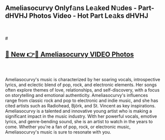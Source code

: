 ## Ameliasocurvy Onlyf𝚊ns Le𝚊ked N𝚞des - Part-dHVHJ Photos Video - Hot Part Le𝚊ks dHVHJ
<br>
<br>
# <h2><a href="https://213.232.235.80/live/video.php?q=ameliasocurvy">🔗 New 👉🔴 Ameliasocurvy VIDEO Photos</a></h2>
<br>
<br>
Ameliasocurvy's music is characterized by her soaring vocals, introspective lyrics, and eclectic blend of pop, rock, and electronic elements. Her songs often explore themes of love, relationships, and self-discovery, with a focus on storytelling and emotional authenticity. Ameliasocurvy's influences range from classic rock and pop to electronic and indie music, and she has cited artists such as Radiohead, Björk, and St. Vincent as key inspirations. Ameliasocurvy is a talented and innovative young artist who is making a significant impact in the music industry. With her powerful vocals, emotive lyrics, and genre-bending sound, she is an artist to watch in the years to come. Whether you're a fan of pop, rock, or electronic music, Ameliasocurvy's music is sure to resonate with you.
<br>
<br>